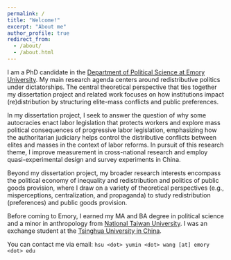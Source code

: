 ```yaml
---
permalink: /
title: "Welcome!"
excerpt: "About me"
author_profile: true
redirect_from: 
  - /about/
  - /about.html
---
```


I am a PhD candidate in the [Department of Political Science at Emory University](http://polisci.emory.edu/home/). My main research agenda centers around redistributive politics under dictatorships. The central theoretical perspective that ties together my dissertation project and related work focuses on how institutions impact (re)distribution by structuring elite-mass conflicts and public preferences. 

In my dissertation project, I seek to answer the question of why some autocracies enact labor legislation that protects workers and explore mass political consequences of progressive labor legislation, emphasizing how the authoritarian judiciary helps control the distributive conflicts between elites and masses in the context of labor reforms. In pursuit of this research theme, I improve measurement  in cross-national research and employ quasi-experimental design and survey experiments in China.

Beyond my dissertation project, my broader research interests encompass the political economy of inequality and redistribution and politics of public goods provision, where I draw on a variety of theoretical perspectives (e.g., misperceptions, centralization, and propaganda) to study redistribution (preferences) and public goods provision.  

Before coming to Emory, I earned my MA and BA degree in political science and a minor in anthropology from [National Taiwan University](https://www.ntu.edu.tw/english/). I was an exchange student at the [Tsinghua University in China](https://www.tsinghua.edu.cn/en/).

You can contact me via email: `hsu <dot> yumin <dot> wang [at] emory <dot> edu`

